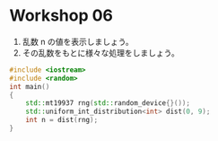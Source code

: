 # Workshop 06

1. 乱数 n の値を表示しましょう。
2. その乱数をもとに様々な処理をしましょう。

```C++
#include <iostream>
#include <random>
int main()
{
    std::mt19937 rng(std::random_device{}());
    std::uniform_int_distribution<int> dist(0, 9);
    int n = dist(rng);
}
```
